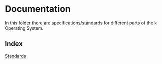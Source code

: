 # Documentation

In this folder there are specifications/standards for different parts of the k Operating System.

## Index

[Standards](Standards/README.md)